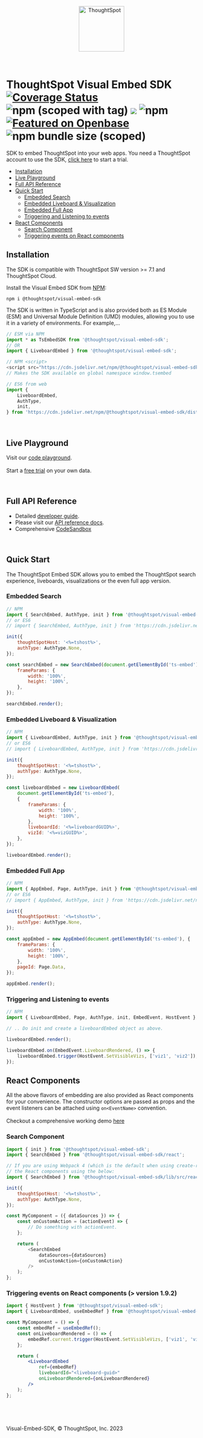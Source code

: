 <p align="center">
    <img src="https://raw.githubusercontent.com/thoughtspot/visual-embed-sdk/main/static/doc-images/images/TS-Logo-black-no-bg.svg" width=120 align="center" alt="ThoughtSpot" />
</p>

<br/>

# ThoughtSpot Visual Embed SDK <br/> [![Coverage Status](https://coveralls.io/repos/github/ts-blink/embed-sdk/badge.svg?branch=main)](https://coveralls.io/github/ts-blink/embed-sdk?branch=main) ![npm (scoped with tag)](https://img.shields.io/npm/v/@thoughtspot/visual-embed-sdk) [![](https://data.jsdelivr.com/v1/package/npm/@thoughtspot/visual-embed-sdk/badge?style=rounded)](https://www.jsdelivr.com/package/npm/@thoughtspot/visual-embed-sdk) ![npm](https://img.shields.io/npm/dm/@thoughtspot/visual-embed-sdk?label=npm%20downloads&style=flat-square) [![Featured on Openbase](https://badges.openbase.com/js/featured/@thoughtspot/visual-embed-sdk.svg?token=IoqZUwE8aX7LYNedeuBLM2w5Wt52hu+Dh0eyKjlpC0E=)](https://openbase.com/js/@thoughtspot/visual-embed-sdk?utm_source=embedded&amp;utm_medium=badge&amp;utm_campaign=rate-badge) ![npm bundle size (scoped)](https://img.shields.io/bundlephobia/minzip/@thoughtspot/visual-embed-sdk?style=flat-square)


SDK to embed ThoughtSpot into your web apps. You need a ThoughtSpot account to use the SDK, [click here](https://www.thoughtspot.com/trial?tsref=trialtse) to start a trial. 

   * [Installation](#installation)
   * [Live Playground](#live-playground)
   * [Full API Reference](#full-api-reference)
   * [Quick Start](#quick-start)
      * [Embedded Search](#embedded-search)
      * [Embedded Liveboard &amp; Visualization](#embedded-liveboard--visualization)
      * [Embedded Full App](#embedded-full-app)
      * [Triggering and Listening to events](#triggering-and-listening-to-events)
   * [React Components](#react-components)
      * [Search Component](#search-component)
      * [Triggering events on React components](#triggering-events-on-react-components--version-192)

## Installation

The SDK is compatible with ThoughtSpot SW version >= 7.1 and ThoughtSpot Cloud.

Install the Visual Embed SDK from [NPM](https://www.npmjs.com/package/@thoughtspot/visual-embed-sdk):

```
npm i @thoughtspot/visual-embed-sdk
```

The SDK is written in TypeScript and is also provided both as ES Module (ESM) and Universal Module Definition (UMD) modules, allowing you to use it in a variety of environments. For example,...

```js
// ESM via NPM
import * as TsEmbedSDK from '@thoughtspot/visual-embed-sdk';
// OR
import { LiveboardEmbed } from '@thoughtspot/visual-embed-sdk';

// NPM <script>
<script src="https://cdn.jsdelivr.net/npm/@thoughtspot/visual-embed-sdk/dist/tsembed.js"></script>;
// Makes the SDK available on global namespace window.tsembed

// ES6 from web
import {
    LiveboardEmbed,
    AuthType,
    init,
} from 'https://cdn.jsdelivr.net/npm/@thoughtspot/visual-embed-sdk/dist/tsembed.es.js';
```

<br/>

## Live Playground

Visit our [code playground](https://try-everywhere.thoughtspot.cloud/v2/#/everywhere). <br/><br/>
Start a [free trial](https://www.thoughtspot.com/trial?tsref=trialtse) on your own data.

<br/>

## Full API Reference

-   Detailed [developer guide](https://try-everywhere.thoughtspot.cloud/v2/#/everywhere/documentation/en/?pageid=getting-started).
-   Please visit our [API reference docs](https://developers.thoughtspot.com/docs/typedoc/modules.html).
-   Comprehensive [CodeSandbox](https://codesandbox.io/s/big-tse-react-demo-i4g9xi?file=/src/App.tsx)

<br/>

## Quick Start

The ThoughtSpot Embed SDK allows you to embed the ThoughtSpot search experience,
liveboards, visualizations or the even full app version.

### Embedded Search

```js
// NPM
import { SearchEmbed, AuthType, init } from '@thoughtspot/visual-embed-sdk';
// or ES6
// import { SearchEmbed, AuthType, init } from 'https://cdn.jsdelivr.net/npm/@thoughtspot/visual-embed-sdk/dist/tsembed.es.js';

init({
    thoughtSpotHost: '<%=tshost%>',
    authType: AuthType.None,
});

const searchEmbed = new SearchEmbed(document.getElementById('ts-embed'), {
    frameParams: {
        width: '100%',
        height: '100%',
    },
});

searchEmbed.render();
```

### Embedded Liveboard & Visualization

```js
// NPM
import { LiveboardEmbed, AuthType, init } from '@thoughtspot/visual-embed-sdk';
// or ES6
// import { LiveboardEmbed, AuthType, init } from 'https://cdn.jsdelivr.net/npm/@thoughtspot/visual-embed-sdk/dist/tsembed.es.js';

init({
    thoughtSpotHost: '<%=tshost%>',
    authType: AuthType.None,
});

const liveboardEmbed = new LiveboardEmbed(
    document.getElementById('ts-embed'),
    {
        frameParams: {
            width: '100%',
            height: '100%',
        },
        liveboardId: '<%=liveboardGUID%>',
        vizId: '<%=vizGUID%>',
    },
});

liveboardEmbed.render();
```

### Embedded Full App

```js
// NPM
import { AppEmbed, Page, AuthType, init } from '@thoughtspot/visual-embed-sdk';
// or ES6
// import { AppEmbed, AuthType, init } from 'https://cdn.jsdelivr.net/npm/@thoughtspot/visual-embed-sdk/dist/tsembed.es.js';

init({
    thoughtSpotHost: '<%=tshost%>',
    authType: AuthType.None,
});

const appEmbed = new AppEmbed(document.getElementById('ts-embed'), {
    frameParams: {
        width: '100%',
        height: '100%',
    },
    pageId: Page.Data,
});

appEmbed.render();
```

### Triggering and Listening to events
```js
// NPM
import { LiveboardEmbed, Page, AuthType, init, EmbedEvent, HostEvent } from '@thoughtspot/visual-embed-sdk';

// .. Do init and create a liveboardEmbed object as above.

liveboardEmbed.render();

liveboardEmbed.on(EmbedEvent.LiveboardRendered, () => {
    liveboardEmbed.trigger(HostEvent.SetVisibleVizs, ['viz1', 'viz2']);
});
```

## React Components

All the above flavors of embedding are also provided as React components for your convenience.
The constructor options are passed as props and the event listeners can be attached using `on<EventName>` convention.
<br/><br/>
Checkout a comprehensive working demo [here](https://codesandbox.io/s/github/ashubham/big-react-demo)

### Search Component

```js
import { init } from '@thoughtspot/visual-embed-sdk';
import { SearchEmbed } from '@thoughtspot/visual-embed-sdk/react';

// If you are using Webpack 4 (which is the default when using create-react-app v4), you would need to import
// the React components using the below:
import { SearchEmbed } from '@thoughtspot/visual-embed-sdk/lib/src/react';

init({
    thoughtSpotHost: '<%=tshost%>',
    authType: AuthType.None,
});

const MyComponent = ({ dataSources }) => {
    const onCustomAction = (actionEvent) => {
        // Do something with actionEvent.
    };

    return (
        <SearchEmbed
            dataSources={dataSources}
            onCustomAction={onCustomAction}
        />
    );
};
```

### Triggering events on React components (> version 1.9.2)

```jsx
import { HostEvent } from '@thoughtspot/visual-embed-sdk';
import { LiveboardEmbed, useEmbedRef } from '@thoughtspot/visual-embed-sdk/react';

const MyComponent = () => {
    const embedRef = useEmbedRef();
    const onLiveboardRendered = () => {
        embedRef.current.trigger(HostEvent.SetVisibleVizs, ['viz1', 'viz2']);
    };

    return (
        <LiveboardEmbed
            ref={embedRef}
            liveboardId="<liveboard-guid>"
            onLiveboardRendered={onLiveboardRendered}
        />
    );
};
```

###

<br/>
<br/>

Visual-Embed-SDK, © ThoughtSpot, Inc. 2023
